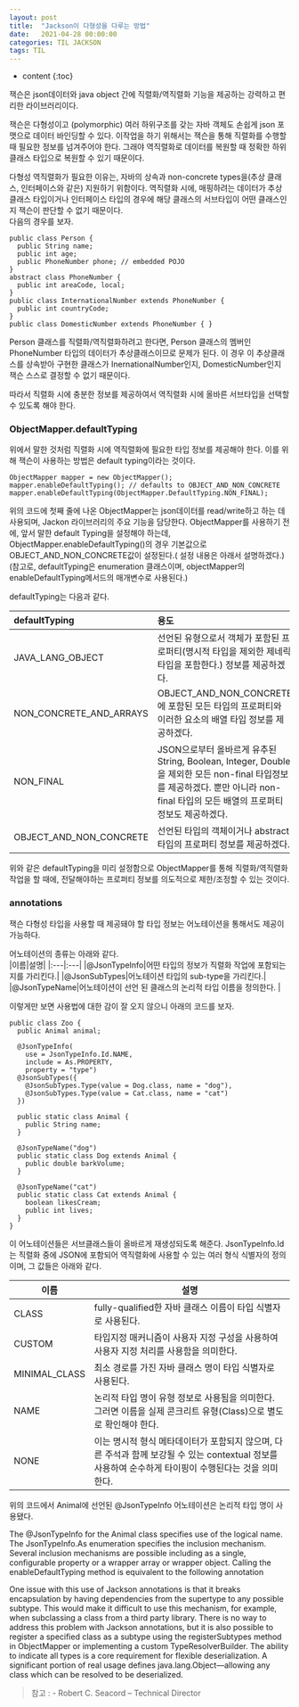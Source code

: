 ```yaml
---
layout: post
title:  "Jackson이 다형성을 다루는 방법"
date:   2021-04-28 00:00:00
categories: TIL JACKSON
tags: TIL
---
```

* content
{:toc}


잭슨은 json데이터와 java object 간에 직렬화/역직렬화 기능을 제공하는 강력하고 편리한 라이브러리이다.

잭슨은 다형성이고 (polymorphic) 여러 하위구조를 갖는 자바 객체도 손쉽게 json 포맷으로 데이터 바인딩할 수 있다. 
이작업을 하기 위해서는 잭슨을 통해 직렬화를 수행할 때 필요한 정보를 넘겨주어야 한다. 그래야 역직렬화로 데이터를 복원할 때
정확한 하위클래스 타입으로 복원할 수 있기 때문이다. 

다형성 역직렬화가 필요한 이유는, 
자바의 상속과 non-concrete types을(추상 클래스, 인터페이스와 같은) 지원하기 위함이다. 
역직렬화 시에, 매핑하려는 데이터가 추상 클래스 타입이거나 인터페이스 타입의 경우에 
해당 클래스의 서브타입이 어떤 클래스인지 잭슨이 판단할 수 없기 때문이다.    
다음의 경우를 보자.
   
```
public class Person {
  public String name;
  public int age;
  public PhoneNumber phone; // embedded POJO
}
abstract class PhoneNumber {
  public int areaCode, local;
}
public class InternationalNumber extends PhoneNumber {
  public int countryCode;
}
public class DomesticNumber extends PhoneNumber { }
```    
Person 클래스를 직렬화/역직렬화하려고 한다면, 
Person 클래스의 멤버인 PhoneNumber 타입의 데이터가 추상클래스이므로 문제가 된다.
이 경우 이 추상클래스를 상속받아 구현한 클래스가 InernationalNumber인지, DomesticNumber인지 
잭슨 스스로 결정할 수 없기 때문이다. 

따라서 직렬화 시에 충분한 정보를 제공하여서 역직렬화 시에 올바른 서브타입을 선택할 수 있도록 해야 한다. 

### ObjectMapper.defaultTyping
위에서 말한 것처럼 직렬화 시에 역직렬화에 필요한 타입 정보를 제공해야 한다.
이를 위해 잭슨이 사용하는 방법은 default typing이라는 것이다.    
   
```
ObjectMapper mapper = new ObjectMapper();
mapper.enableDefaultTyping(); // defaults to OBJECT_AND_NON_CONCRETE
mapper.enableDefaultTyping(ObjectMapper.DefaultTyping.NON_FINAL);
```
   
위의 코드에 첫째 줄에 나온 ObjectMapper는 json데이터를 read/write하고 하는 데 사용되며, Jackon 라이브러리의 주요 기능을 담당한다. 
ObjectMapper를 사용하기 전에, 앞서 말한 default Typing을 설정해야 하는데, 
ObjectMapper.enableDefaultTyping()의 경우 기본값으로 OBJECT_AND_NON_CONCRETE값이 설정된다.( 설정 내용은 아래서 설명하겠다.)
(참고로, defaultTyping은 enumeration 클래스이며, objectMapper의 enableDefaultTyping메서드의 매개변수로 사용된다.)

defaultTyping는 다음과 같다.

|defaultTyping|용도|
|:---|:---|
|JAVA_LANG_OBJECT|선언된 유형으로서 객체가 포함된 프로퍼티(명시적 타입을 제외한 제네릭 타입을 포함한다.) 정보를 제공하겠다.|
|NON_CONCRETE_AND_ARRAYS|OBJECT_AND_NON_CONCRETE에 포함된 모든 타입의 프로퍼티와 이러한 요소의 배열 타입 정보를 제공하겠다. |
|NON_FINAL|JSON으로부터 올바르게 유추된 String, Boolean, Integer, Double을 제외한 모든 non-final 타입정보를 제공하겠다. 뿐만 아니라 non-final 타입의 모든 배열의 프로퍼티 정보도 제공하겠다. |
|OBJECT_AND_NON_CONCRETE|선언된 타입의 객체이거나 abstract 타입의 프로퍼티 정보를 제공하겠다.|
 
 위와 같은 defaultTyping을 미리 설정함으로 ObjectMapper를 통해 직렬화/역직렬화 작업을 할 때에, 
 전달해야하는 프로퍼티 정보를 의도적으로 제한/조정할 수 있는 것이다. 
 
 ### annotations
 잭슨 다형성 타입을 사용할 때 제공돼야 할 타입 정보는  어노테이션을 통해서도 제공이 가능하다. 
     
 어노테이션의 종류는 아래와 같다.     
 |이름|설명|
 |:---|:---|
 |@JsonTypeInfo|어떤 타입의 정보가 직렬화 작업에 포함되는지를 가리킨다.|
 |@JsonSubTypes|어노테이션 타입의 sub-type을 가리킨다.|
 |@JsonTypeName|어노테이션이 선언 된 클래스의 논리적 타입 이름을 정의한다. |
 
이렇게만 보면 사용법에 대한 감이 잘 오지 않으니 아래의 코드를 보자.


```
public class Zoo {
  public Animal animal;
  
  @JsonTypeInfo(
    use = JsonTypeInfo.Id.NAME,   
    include = As.PROPERTY,
    property = "type")
  @JsonSubTypes({
    @JsonSubTypes.Type(value = Dog.class, name = "dog"),
    @JsonSubTypes.Type(value = Cat.class, name = "cat")
  })

  public static class Animal {
    public String name;
  }

  @JsonTypeName("dog")
  public static class Dog extends Animal {
    public double barkVolume;
  }
  
  @JsonTypeName("cat")
  public static class Cat extends Animal {
    boolean likesCream;
    public int lives;
  }
}
```

이 어노테이션들은 서브클래스들이 올바르게 재생성되도록 해준다.
JsonTypeInfo.Id는 직렬화 중에 JSON에 포함되어 역직렬화에 사용할 수 있는 여러 형식 식별자의 정의이며, 그 값들은 아래와 같다.      
   
|이름|설명|
|---|---|
|CLASS|fully-qualified한 자바 클래스 이름이 타입 식별자로 사용된다.|
|CUSTOM|타입지정 매커니즘이 사용자 지정 구성을 사용하여 사용자 지정 처리를 사용함을 의미한다.|
|MINIMAL_CLASS|최소 경로를 가진 자바 클래스 명이 타입 식별자로 사용된다.|
|NAME|논리적 타입 명이 유형 정보로 사용됨을 의미한다. 그러면 이름을 실제 콘크리트 유형(Class)으로 별도로 확인해야 한다.|
|NONE|이는 명시적 형식 메타데이터가 포함되지 않으며, 다른 주석과 함께 보강될 수 있는 contextual 정보를 사용하여 순수하게 타이핑이 수행된다는 것을 의미한다.|

위의 코드에서 Animal에 선언된 @JsonTypeInfo 어노테이션은 논리적 타입 명이 사용됐다. 

 The @JsonTypeInfo for the
Animal class specifies use of the logical name. The JsonTypeInfo.As enumeration specifies the inclusion
mechanism. Several inclusion mechanisms are possible including as a single, configurable property or a
wrapper array or wrapper object. Calling the enableDefaultTyping method is equivalent to the following
annotation

One issue with this use of Jackson annotations is that it breaks encapsulation by having dependencies from
the supertype to any possible subtype. This would make it difficult to use this mechanism, for example,
when subclassing a class from a third party library. There is no way to address this problem with Jackson
annotations, but it is also possible to register a specified class as a subtype using the registerSubtypes
method in ObjectMapper or implementing a custom TypeResolverBuilder.
The ability to indicate all types is a core requirement for flexible deserialization. A significant portion of real
usage defines java.lang.Object—allowing any class which can be resolved to be deserialized.
 
  
> 참고 : <Jackson Deserialization Vulnerabilities>  - Robert C. Seacord – Technical Director
  
